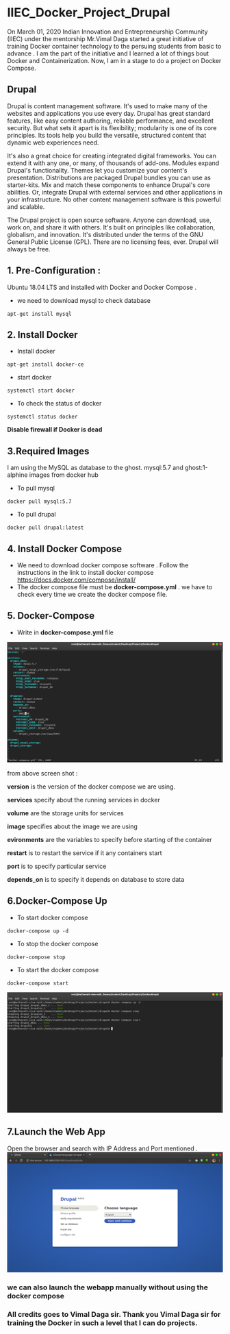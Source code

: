# IIEC_Docker_Project_Drupal


On March 01, 2020 Indian Innovation and Entrepreneurship Community (IIEC) under the mentorship Mr.Vimal Daga started a great initiative of training Docker container technology to the persuing students from basic to advance . I am the part of the initiative and I learned a lot of things bout Docker and Containerization. Now, I am in a stage to do a project on Docker Compose.

## Drupal
Drupal is content management software. It's used to make many of the websites and applications you use every day. Drupal has great standard features, like easy content authoring, reliable performance, and excellent security. But what sets it apart is its flexibility; modularity is one of its core principles. Its tools help you build the versatile, structured content that dynamic web experiences need.

It's also a great choice for creating integrated digital frameworks. You can extend it with any one, or many, of thousands of add-ons. Modules expand Drupal's functionality. Themes let you customize your content's presentation. Distributions are packaged Drupal bundles you can use as starter-kits. Mix and match these components to enhance Drupal's core abilities. Or, integrate Drupal with external services and other applications in your infrastructure. No other content management software is this powerful and scalable.

The Drupal project is open source software. Anyone can download, use, work on, and share it with others. It's built on principles like collaboration, globalism, and innovation. It's distributed under the terms of the GNU General Public License (GPL). There are no licensing fees, ever. Drupal will always be free.

## 1. Pre-Configuration :
Ubuntu 18.04 LTS and installed with Docker and Docker Compose .
* we need to download mysql to check database
```
apt-get install mysql
```

## 2. Install Docker 
* Install docker 
``` 
apt-get install docker-ce
```
* start docker 
```
systemctl start docker 
```
* To check the status of docker 
```
systemctl status docker 
```
**Disable firewall if Docker is dead**

## 3.Required Images 
I am using the MySQL as database to the ghost. mysql:5.7 and ghost:1-alphine images from docker hub

* To pull mysql
```
docker pull mysql:5.7
```
* To pull drupal
```
docker pull drupal:latest
```

## 4. Install Docker Compose 
* We need to download docker compose software . Follow the instructions in the link to install docker compose
https://docs.docker.com/compose/install/
* The docker compose file must be **docker-compose.yml** . we have to check every time we create the docker compose file.

## 5. Docker-Compose
* Write in **docker-compose.yml** file

![docker-compose.yml](/drupal_vim.png?raw=true)

from above screen shot :

**version**  is the version of the docker compose we are using.

**services** specify about the running services in docker 

**volume** are the storage units for services

**image** specifies about the image we are using 

**evironments** are the variables to specify before starting of the container

**restart** is to restart the service if it any containers start

**port** is to specify particular service 

**depends_on** is to specify it depends on database to store data



## 6.Docker-Compose Up

* To start docker compose
```
docker-compose up -d 
```

* To stop the docker compose
```
docker-compose stop
```

* To start the docker compose
```
docker-compose start
```
![docker-compose.yml](/drupal_upd.png?raw=true)

## 7.Launch the Web App 
Open the browser and search with IP Address and Port mentioned .
![docker-compose.yml](/drupal_launch.png?raw=true)

### we can also launch the webapp manually without using the docker compose 

### All credits goes to Vimal Daga sir. Thank you Vimal Daga sir for training the Docker in such a level that I can do projects.
